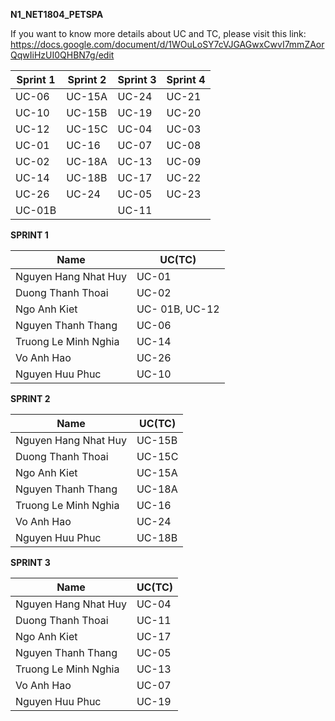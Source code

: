 ******N1_NET1804_PETSPA******

If you want to know more details about UC and TC, please visit this link:
https://docs.google.com/document/d/1WOuLoSY7cVJGAGwxCwvI7mmZAorQqwIiHzUI0QHBN7g/edit

| Sprint 1 | Sprint 2 | Sprint 3 | Sprint 4 |
|----------|----------|----------|----------|
| UC-06    | UC-15A   | UC-24    | UC-21    | 
| UC-10    | UC-15B   | UC-19    | UC-20    | 
| UC-12    | UC-15C   | UC-04    | UC-03    |
| UC-01    | UC-16    | UC-07    | UC-08    |
| UC-02    | UC-18A   | UC-13    | UC-09    |
| UC-14    | UC-18B   | UC-17    | UC-22    |
| UC-26    | UC-24    | UC-05    | UC-23    |
| UC-01B   |          | UC-11    |          |
**SPRINT 1**

| Name |                UC(TC)               |
|----------------------|---------------------|
| Nguyen Hang Nhat Huy | UC-01               | 
| Duong Thanh Thoai    | UC-02               | 
| Ngo Anh Kiet         | UC- 01B, UC-12      |
| Nguyen Thanh Thang   | UC-06               |
| Truong Le Minh Nghia | UC-14               |
| Vo Anh Hao           | UC-26               |
| Nguyen Huu Phuc      | UC-10               |


**SPRINT 2**

| Name |                UC(TC)               |
|----------------------|---------------------|
| Nguyen Hang Nhat Huy | UC-15B              | 
| Duong Thanh Thoai    | UC-15C              | 
| Ngo Anh Kiet         | UC-15A              |
| Nguyen Thanh Thang   | UC-18A              |
| Truong Le Minh Nghia | UC-16               |
| Vo Anh Hao           | UC-24               |
| Nguyen Huu Phuc      | UC-18B              |


**SPRINT 3**

| Name |                UC(TC)               |
|----------------------|---------------------|
| Nguyen Hang Nhat Huy | UC-04               | 
| Duong Thanh Thoai    | UC-11               | 
| Ngo Anh Kiet         | UC-17               |
| Nguyen Thanh Thang   | UC-05               |
| Truong Le Minh Nghia | UC-13               |
| Vo Anh Hao           | UC-07               |
| Nguyen Huu Phuc      | UC-19               |
